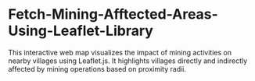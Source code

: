 # Fetch-Mining-Afftected-Areas-Using-Leaflet-Library
This interactive web map visualizes the impact of mining activities on nearby villages using Leaflet.js. It highlights villages directly and indirectly affected by mining operations based on proximity radii.
